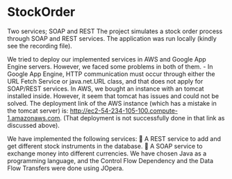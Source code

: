 # StockOrder
Two services; SOAP and REST
The project simulates a stock order process through SOAP and REST services. 
The application was run locally (kindly see the recording file). 

We tried to deploy our implemented services in AWS and Google App Engine servers. However, 
we faced some problems in both of them. - In Google App Engine, HTTP communication must occur 
through either the URL Fetch Service or java.net.URL class, and that does not apply for 
SOAP/REST services. In AWS, we bought an instance with an tomcat installed inside. However, 
it seem that tomcat has issues and could not be solved. 
The deployment link of the AWS instance (which has a mistake in the tomcat server) is: http://ec2-54-234-105-100.compute-1.amazonaws.com. (That deployment is not successfully done in that link as discussed above).

We have implemented the following services:
 A REST service to add and get different stock instruments in the database.
 A SOAP service to exchange money into different currencies.
We have chosen Java as a programming language, and the Control Flow Dependency and the Data Flow Transfers were done using JOpera.
